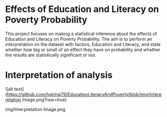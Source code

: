 # Effects of Education and Literacy on Poverty Probability

This project focuses on making a statistical inference about the effects of Education and Literacy on Poverty Probability. The aim is to perform an interpretation on the dataset with factors, Education and Literacy, and state whether how big or small of an effect they have on probability and whether the results are statistically significant or not. 



# Interpretation of analysis

![alt text](https://github.com/hgiriraj79/EducationLiteracyAndPoverty/blob/img/Interpretation Image.png?raw=true)

img/Interpretation Image.png